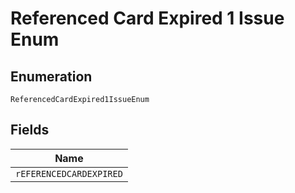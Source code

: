 
# Referenced Card Expired 1 Issue Enum

## Enumeration

`ReferencedCardExpired1IssueEnum`

## Fields

| Name |
|  --- |
| `rEFERENCEDCARDEXPIRED` |

